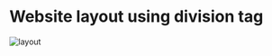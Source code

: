 # Website layout using division tag

![layout](https://user-images.githubusercontent.com/68782268/127348778-8855bb59-4d37-4ec4-931b-5e5abf343721.PNG)
